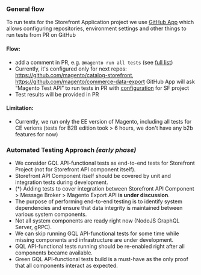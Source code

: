 ### General flow

To run tests for the Storefront Application project we use [GitHub App](https://github.com/magento-commerce/engcom-githubapp-pr-mts-builds) which allows configuring repositories, environment settings and other things to run tests from PR on GitHub 

#### Flow:
- add a comment in PR, e.g. `@magento run all tests` (see [full list](https://github.com/magento/catalog-storefront/blob/develop/dev/docs/development/Running-tests-on-PR.md))
 - Currently, it's configured only for next repos: https://github.com/magento/catalog-storefront, https://github.com/magento/commerce-data-export
GitHub App will ask “Magento Test API” to run tests in PR with [configuration](https://github.com/magento-commerce/engcom-githubapp-pr-mts-builds/blob/master/app/repo-config.js#L652) for SF project
- Test results will be provided in PR

#### Limitation:
- Currently, we run only the EE version of Magento, including all tests for CE verions (tests for B2B edition took > 6 hours, we don't have any b2b features for now)


### Automated Testing Approach _(early phase)_
* We consider GQL API-functional tests as end-to-end tests for Storefront Project (not for Storefront API component itself).
* Storefront API Component itself should be covered by unit and integration tests during development.
* (*) Adding tests to cover integration between Storefront API Component > Message Broker > Magento Export API **is under discussion**.
* The purpose of performing end-to-end testing is to identify system dependencies and ensure that data integrity is maintained between various system components.
* Not all system components are ready right now (NodeJS GraphQL Server, gRPC).
* We can skip running GQL API-functional tests for some time while missing components and infrastructure are under development.
* GQL API-functional tests running should be re-enabled right after all components became available.
* Green GQL API-functional tests build is a must-have as the only proof that all components interact as expected.